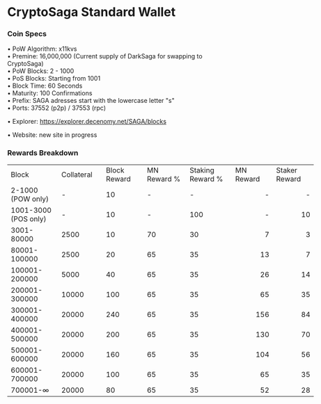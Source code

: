 
CryptoSaga Standard Wallet
=====================================

### Coin Specs

• PoW Algorithm: x11kvs  
• Premine: 16,000,000 (Current supply of DarkSaga for swapping to CryptoSaga)  
• PoW Blocks: 2 - 1000  
• PoS Blocks: Starting from 1001  
• Block Time: 60 Seconds    
• Maturity: 100 Confirmations  
• Prefix: SAGA adresses start with the lowercase letter "s"  
• Ports: 37552 (p2p) / 37553 (rpc)

• Explorer: https://explorer.decenomy.net/SAGA/blocks

• Website: new site in progress

### Rewards Breakdown
<table border=0 cellpadding=0 cellspacing=0 width=701 class=xl6553517252
 style='border-collapse:collapse;table-layout:fixed;width:528pt'>
 <col class=xl6553517252 width=139 style='mso-width-source:userset;mso-width-alt:
 4785;width:104pt'>
 <col class=xl6553517252 width=107 span=2 style='mso-width-source:userset;
 mso-width-alt:3702;width:81pt'>
 <col class=xl6553517252 width=134 style='mso-width-source:userset;mso-width-alt:
 4608;width:100pt'>
 <col class=xl6553517252 width=107 span=2 style='mso-width-source:userset;
 mso-width-alt:3702;width:81pt'>
 <tr height=21 style='mso-height-source:userset;height:15.75pt'>
  <td height=21 class=xl6317252 width=189 style='height:15.75pt;width:104pt'>Block</td>
  <td class=xl6317252 width=107 style='width:81pt'>Collateral</td>
  <td class=xl6317252 width=94 style='width:81pt'>Block Reward</td>
  <td class=xl6317252 width=107 style='width:81pt'>MN Reward %</td>
  <td class=xl6317252 width=134 style='width:100pt'>Staking Reward %</td>
  <td class=xl6317252 width=94 style='width:81pt'>MN Reward</td>
  <td class=xl6317252 width=94 style='width:81pt'>Staker Reward</td>
 </tr>
 <tr height=21 style='mso-height-source:userset;height:15.75pt'>
  <td height=21 class=xl6417252 style='height:15.75pt'>2-1000 (POW only)</td>
  <td class=xl6517252>-</td>
  <td class=xl6517252>10</td>
  <td class=xl6617252>-</td>
  <td class=xl6617252>-</td>
  <td class=xl6717252 align=right>-</td>
  <td class=xl6553517252 align=right>-</td>
 </tr>
 <tr height=21 style='mso-height-source:userset;height:15.75pt'>
  <td height=21 class=xl6417252 style='height:15.75pt'>1001-3000 (POS only)</td>
  <td class=xl6517252>-</td>
  <td class=xl6617252>10</td>
  <td class=xl6617252>-</td>
  <td class=xl6617252>100</td>
  <td class=xl6717252 align=right>-</td>
  <td class=xl6817252 align=right>10</td>
 </tr>
 <tr height=21 style='mso-height-source:userset;height:15.75pt'>
  <td height=21 class=xl6417252 style='height:15.75pt'>3001-80000</td>
  <td class=xl6517252>2500</td>
  <td class=xl6617252>10</td>
  <td class=xl6617252>70</td>
  <td class=xl6617252>30</td>
  <td class=xl6717252 align=right>7</td>
  <td class=xl6817252 align=right>3</td>
 </tr>
 <tr height=21 style='mso-height-source:userset;height:15.75pt'>
  <td height=21 class=xl6417252 style='height:15.75pt'>80001-100000</td>
  <td class=xl6517252>2500</td>
  <td class=xl6617252>20</td>
  <td class=xl6617252>65</td>
  <td class=xl6617252>35</td>
  <td class=xl6717252 align=right>13</td>
  <td class=xl6817252 align=right>7</td>
 </tr>
 <tr height=21 style='mso-height-source:userset;height:15.75pt'>
  <td height=21 class=xl6417252 style='height:15.75pt'>100001-200000</td>
  <td class=xl6517252>5000</td>
  <td class=xl6617252>40</td>
  <td class=xl6617252>65</td>
  <td class=xl6617252>35</td>
  <td class=xl6717252 align=right>26</td>
  <td class=xl6817252 align=right>14</td>
 </tr>
 <tr height=21 style='mso-height-source:userset;height:15.75pt'>
  <td height=21 class=xl6417252 style='height:15.75pt'>200001-300000</td>
  <td class=xl6517252>10000</td>
  <td class=xl6617252>100</td>
  <td class=xl6617252>65</td>
  <td class=xl6617252>35</td>
  <td class=xl6717252 align=right>65</td>
  <td class=xl6817252 align=right>35</td>
 </tr>
 <tr height=21 style='mso-height-source:userset;height:15.75pt'>
  <td height=21 class=xl6417252 style='height:15.75pt'>300001-400000</td>
  <td class=xl6517252>20000</td>
  <td class=xl6617252>240</td>
  <td class=xl6617252>65</td>
  <td class=xl6617252>35</td>
  <td class=xl6717252 align=right>156</td>
  <td class=xl6817252 align=right>84</td>
 </tr>
 <tr height=21 style='mso-height-source:userset;height:15.75pt'>
  <td height=21 class=xl6417252 style='height:15.75pt'>400001-500000</td>
  <td class=xl6517252>20000</td>
  <td class=xl6617252>200</td>
  <td class=xl6617252>65</td>
  <td class=xl6617252>35</td>
  <td class=xl6717252 align=right>130</td>
  <td class=xl6817252 align=right>70</td>
 </tr>
 <tr height=21 style='mso-height-source:userset;height:15.75pt'>
  <td height=21 class=xl6417252 style='height:15.75pt'>500001-600000</td>
  <td class=xl6517252>20000</td>
  <td class=xl6617252>160</td>
  <td class=xl6617252>65</td>
  <td class=xl6617252>35</td>
  <td class=xl6717252 align=right>104</td>
  <td class=xl6817252 align=right>56</td>
 </tr>
 <tr height=21 style='mso-height-source:userset;height:15.75pt'>
   <td height=21 class=xl6417252 style='height:15.75pt'>600001-700000</td>
   <td class=xl6517252>20000</td>
   <td class=xl6617252>100</td>
   <td class=xl6617252>65</td>
   <td class=xl6617252>35</td>
   <td class=xl6717252 align=right>65</td>
   <td class=xl6817252 align=right>35</td>
 </tr>
 <tr height=21 style='mso-height-source:userset;height:15.75pt'>
  <td height=21 class=xl6417252 style='height:15.75pt'>700001-∞</td>
  <td class=xl6517252>20000</td>
  <td class=xl6617252>80</td>
  <td class=xl6617252>65</td>
  <td class=xl6617252>35</td>
  <td class=xl6717252 align=right>52</td>
  <td class=xl6817252 align=right>28</td>
  </tr>
 </table>
